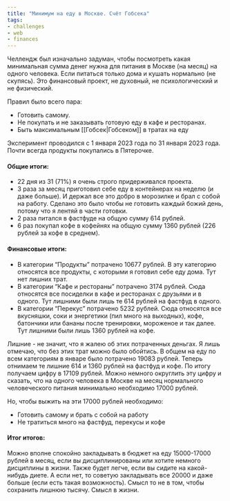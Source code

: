```yaml
---
title: "Минимум на еду в Москве. Счёт Гобсека"
tags: 
- challenges
- web
- finances
---
```


Челлендж был изначально задуман, чтобы посмотреть какая минимальная сумма денег нужна для питания в Москве (на месяц) на одного человека. Если питаться только дома и кушать нормально (не скупясь). Это финансовый проект, не духовный, не психологический и не физический.

Правил было всего пара:
- Готовить самому.  
- Не покупать и не заказывать готовую еду в кафе и ресторанах.
- Быть максимальным [[Гобсек|Гобсеком]] в тратах на еду

Эксперимент проводился с 1 января 2023 года по 31 января 2023 года.
Почти всегда продукты покупались в Пятерочке.
#### Общие итоги:
- 22 дня из 31 (71%) я очень строго придерживался проекта.
- 3 раза за месяц приготовил себе еду в контейнерах на неделю (и даже больше). И держал все это добро в морозилке и брал с собой на работу. Сделано это было чтобы не готовить каждый божий день, потому что я лентяй в части готовки.
- 2 раза питался в фастфуде на общую сумму 614 рублей.
- 6 раз покупал кофе в кофейнях на общую сумму 1360 рублей (226 рублей за кофе в среднем).

#### Финансовые итоги:
- В категории “Продукты” потрачено 10677 рублей. В эту категорию относятся все продукты, с которыми я готовил себе еду дома. Тут нет лишних трат.
- В категории “Кафе и рестораны” потрачено 3174 рублей. Сюда относятся все посиделки в кафе и ресторанах с друзьями и в одного. Тут лишними были лишь те 614 рублей на фастфуд в одного.
- В категории “Перекус” потрачено 5232 рублей. Сюда относятся все вкусняшки, соки и энергетики (пил много на выходных), кофе, батончики или бананы после тренировки, мороженое и так далее. Тут лишними были лишь 1360 рублей на кофе.

Лишние - не значит, что я жалею об этих потраченных деньгах. Я лишь отмечаю, что без этих трат можно было обойтись.
В общем на еду по всем категориям в январе было потрачено 19083 рублей.
Теперь отнимаем те лишние 614 и 1360 рублей на фастфуд и кофе. По итогу получаем цифру в 17109 рублей. Можно немного округлить эту цифру и сказать, что на одного человека в Москве на месяц нормального человеческого питания минимально необходимо 17000 рублей.

Но, чтобы выжить на эти 17000 рублей необходимо:
- Готовить самому и брать с собой на работу
- Не тратиться много на фастфуд, перекусы и кофе

#### Итог итогов:
Можно вполне спокойно закладывать в бюджет на еду 15000-17000 рублей в месяц, если вы дисциплинированы или хотите немного дисциплины в жизни. Также будет легче, если вы сидите на какой-нибудь диете. А если нет, то советую закладывать все 20000 и даже больше (если есть такая возможность). Смысл то не в том, чтобы сохранить лишнюю тысячу. Смысл в жизни.